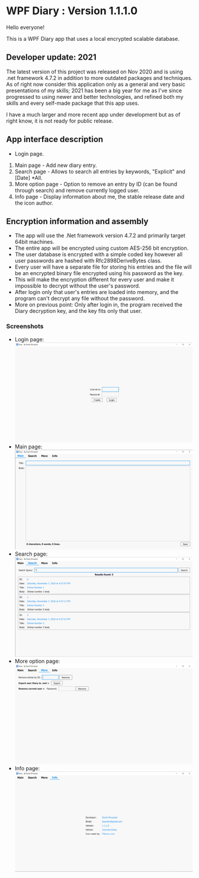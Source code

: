 # WPF Diary : Version 1.1.1.0

Hello everyone!

This is a WPF Diary app that uses a local encrypted scalable database.

## Developer update: 2021

The latest version of this project was released on Nov 2020 and is using .net framework 4.7.2 in addition to more outdated packages and techniques.
As of right now consider this application only as a general and very basic presentations of my skills; 2021 has been a big year for me as I've since progressed to using newer and better technologies, and refined both my skills and every self-made package that this app uses.

I have a much larger and more recent app under development but as of right know, it is not ready for public release.

## App interface description

+ Login page.

1. Main page - Add new diary entry.
2. Search page - Allows to search all entries by keywords, "Explicit" and [Date] *All.
3. More option page - Option to remove an entry by ID (can be found through search) and remove currently logged user.
4. Info page - Display information about me, the stable release date and the icon author.

## Encryption information and assembly

+ The app will use the .Net framework version 4.7.2 and primarily target 64bit machines.
+ The entire app will be encrypted using custom AES-256 bit encryption.
+ The user database is encrypted with a simple coded key however all user passwords are hashed with Rfc2898DeriveBytes class.
+ Every user will have a separate file for storing his entries and the file will be an encrypted binary file encrypted using his password as the key.
+ This will make the encryption different for every user and make it impossible to decrypt without the user's password.
+ After login only that user's entries are loaded into memory, and the program can't decrypt any file without the password.
+ More on previous point: Only after login in, the program received the Diary decryption key, and the key fits only that user.

### Screenshots

+ Login page:
![alt text](https://github.com/dusrdev/Diary/blob/main/Images/LoginPageScreenshot.png?raw=true)
+ Main page:
![alt text](https://github.com/dusrdev/Diary/blob/main/Images/MainPageScreenshot.png?raw=true)
+ Search page:
![alt text](https://github.com/dusrdev/Diary/blob/main/Images/SearchPageScreenshot.png?raw=true)
+ More option page:
![alt text](https://github.com/dusrdev/Diary/blob/main/Images/MorePageScreenshot.png?raw=true)
+ Info page:
![alt text](https://github.com/dusrdev/Diary/blob/main/Images/InfoPageScreenshot.png?raw=true)
